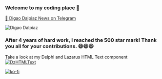 ### Welcome to my coding place 👋

[:newspaper: Digao Dalpiaz News on Telegram](https://t.me/digaodalpiaznews)

![Digao Dalpiaz](https://github-readme-stats.vercel.app/api?username=digao-dalpiaz&theme=dark&show_icons=true)

### After 4 years of hard work, I reached the 500 star mark! Thank you all for your contributions. 😄😄😄

Take a look at my Delphi and Lazarus HTML Text component
[![DzHTMLText](https://raw.githubusercontent.com/digao-dalpiaz/DzHTMLText/master/images/preview.gif)](https://github.com/digao-dalpiaz/DzHTMLText)

[![ko-fi](https://ko-fi.com/img/githubbutton_sm.svg)](https://ko-fi.com/C0C53LVFN)

<!--
**digao-dalpiaz/digao-dalpiaz** is a ✨ _special_ ✨ repository because its `README.md` (this file) appears on your GitHub profile.

Here are some ideas to get you started:

- 🔭 I’m currently working on ...
- 🌱 I’m currently learning ...
- 👯 I’m looking to collaborate on ...
- 🤔 I’m looking for help with ...
- 💬 Ask me about ...
- 📫 How to reach me: ...
- 😄 Pronouns: ...
- ⚡ Fun fact: ...
-->
